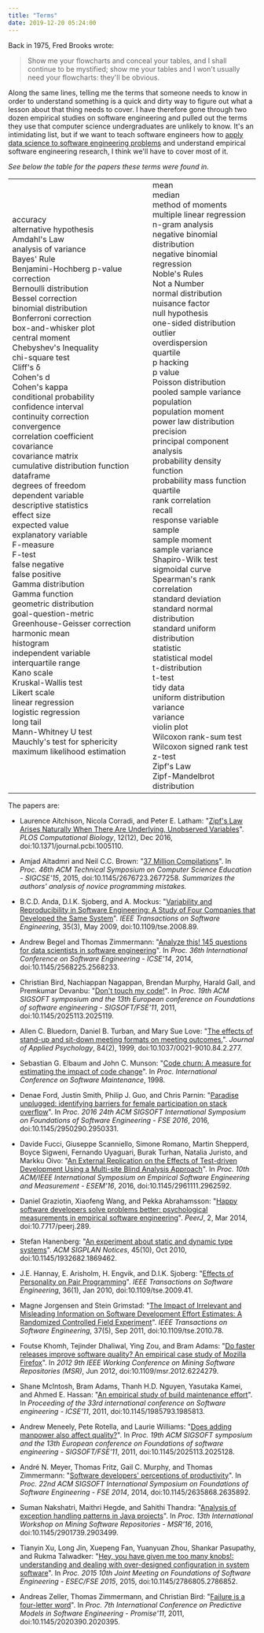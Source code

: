 ```yaml
---
title: "Terms"
date: 2019-12-20 05:24:00
---
```


Back in 1975, Fred Brooks wrote:

> Show me your flowcharts and conceal your tables,
> and I shall continue to be mystified;
> show me your tables and I won't usually need your flowcharts:
> they'll be obvious.

Along the same lines,
telling me the terms that someone needs to know in order to understand something
is a quick and dirty way to figure out what a lesson about that thing needs to cover.
I have therefore gone through two dozen empirical studies on software engineering
and pulled out the terms they use that computer science undergraduates are unlikely to know.
It's an intimidating list,
but if we want to teach software engineers how to
[apply data science to software engineering problems](http://ds4se.tech)
and understand empirical software engineering research,
I think we'll have to cover most of it.

*See below the table for the papers these terms were found in.*

<table>
  <tr>
    <td>
      accuracy<br/>
      alternative hypothesis<br/>
      Amdahl's Law<br/>
      analysis of variance<br/>
      Bayes' Rule<br/>
      Benjamini-Hochberg p-value correction<br/>
      Bernoulli distribution<br/>
      Bessel correction<br/>
      binomial distribution<br/>
      Bonferroni correction<br/>
      box-and-whisker plot<br/>
      central moment<br/>
      Chebyshev's Inequality<br/>
      chi-square test<br/>
      Cliff's δ<br/>
      Cohen's d<br/>
      Cohen's kappa<br/>
      conditional probability<br/>
      confidence interval<br/>
      continuity correction<br/>
      convergence<br/>
      correlation coefficient<br/>
      covariance<br/>
      covariance matrix<br/>
      cumulative distribution function<br/>
      dataframe<br/>
      degrees of freedom<br/>
      dependent variable<br/>
      descriptive statistics<br/>
      effect size<br/>
      expected value<br/>
      explanatory variable<br/>
      F-measure<br/>
      F-test<br/>
      false negative<br/>
      false positive<br/>
      Gamma distribution<br/>
      Gamma function<br/>
      geometric distribution<br/>
      goal-question-metric<br/>
      Greenhouse-Geisser correction<br/>
      harmonic mean<br/>
      histogram<br/>
      independent variable<br/>
      interquartile range<br/>
      Kano scale<br/>
      Kruskal-Wallis test<br/>
      Likert scale<br/>
      linear regression<br/>
      logistic regression<br/>
      long tail<br/>
      Mann-Whitney U test<br/>
      Mauchly's test for sphericity<br/>
      maximum likelihood estimation
    </td>
    <td>
      mean<br/>
      median<br/>
      method of moments<br/>
      multiple linear regression<br/>
      n-gram analysis<br/>
      negative binomial distribution<br/>
      negative binomial regression<br/>
      Noble's Rules<br/>
      Not a Number<br/>
      normal distribution<br/>
      nuisance factor<br/>
      null hypothesis<br/>
      one-sided distribution<br/>
      outlier<br/>
      overdispersion<br/>
      quartile<br/>
      p hacking<br/>
      p value<br/>
      Poisson distribution<br/>
      pooled sample variance<br/>
      population<br/>
      population moment<br/>
      power law distribution<br/>
      precision<br/>
      principal component analysis<br/>
      probability density function<br/>
      probability mass function<br/>
      quartile<br/>
      rank correlation<br/>
      recall<br/>
      response variable<br/>
      sample<br/>
      sample moment<br/>
      sample variance<br/>
      Shapiro-Wilk test<br/>
      sigmoidal curve<br/>
      Spearman's rank correlation<br/>
      standard deviation<br/>
      standard normal distribution<br/>
      standard uniform distribution<br/>
      statistic<br/>
      statistical model<br/>
      t-distribution<br/>
      t-test<br/>
      tidy data<br/>
      uniform distribution<br/>
      variance<br/>
      variance<br/>
      violin plot<br/>
      Wilcoxon rank-sum test<br/>
      Wilcoxon signed rank test<br/>
      z-test<br/>
      Zipf's Law<br/>
      Zipf-Mandelbrot distribution
    </td>
  </tr>
</table>

The papers are:

-   Laurence Aitchison, Nicola Corradi, and Peter E. Latham:
    "[Zipf's Law Arises Naturally When There Are Underlying, Unobserved Variables](https://doi.org/10.1371/journal.pcbi.1005110)".
    *PLOS Computational Biology*, 12(12), Dec 2016, doi:10.1371/journal.pcbi.1005110.

-   Amjad Altadmri and Neil C.C. Brown:
    "[37 Million Compilations](https://doi.org/10.1145/2676723.2677258)".
    In *Proc. 46th ACM Technical Symposium on Computer Science Education - SIGCSE'15*, 2015, doi:10.1145/2676723.2677258.
    *Summarizes the authors' analysis of novice programming mistakes.*

-   B.C.D. Anda, D.I.K. Sjoberg, and A. Mockus:
    "[Variability and Reproducibility in Software Engineering: A Study of Four Companies that Developed the Same System](https://doi.org/10.1109/tse.2008.89)".
    *IEEE Transactions on Software Engineering*, 35(3), May 2009, doi:10.1109/tse.2008.89.

-   Andrew Begel and Thomas Zimmermann:
    "[Analyze this! 145 questions for data scientists in software engineering](https://doi.org/10.1145/2568225.2568233)".
    In *Proc. 36th International Conference on Software Engineering - ICSE'14*, 2014, doi:10.1145/2568225.2568233.

-   Christian Bird, Nachiappan Nagappan, Brendan Murphy, Harald Gall, and Premkumar Devanbu:
    "[Don't touch my code!](https://doi.org/10.1145/2025113.2025119)".
    In *Proc. 19th ACM SIGSOFT symposium and the 13th European conference on Foundations of software engineering - SIGSOFT/FSE'11*, 2011, doi:10.1145/2025113.2025119.

-   Allen C. Bluedorn, Daniel B. Turban, and Mary Sue Love:
    "[The effects of stand-up and sit-down meeting formats on meeting outcomes.](https://doi.org/10.1037/0021-9010.84.2.277)".
    *Journal of Applied Psychology*, 84(2), 1999, doi:10.1037/0021-9010.84.2.277.

-   Sebastian G. Elbaum and John C. Munson:
    "[Code churn: A measure for estimating the impact of code change](http://dl.acm.org/citation.cfm?id=850947.853326)".
    In *Proc. International Conference on Software Maintenance*, 1998.

-   Denae Ford, Justin Smith, Philip J. Guo, and Chris Parnin:
    "[Paradise unplugged: identifying barriers for female participation on stack overflow](https://doi.org/10.1145/2950290.2950331)".
    In *Proc. 2016 24th ACM SIGSOFT International Symposium on Foundations of Software Engineering - FSE 2016*, 2016, doi:10.1145/2950290.2950331.

-   Davide Fucci, Giuseppe Scanniello, Simone Romano, Martin Shepperd, Boyce Sigweni, Fernando Uyaguari, Burak Turhan, Natalia Juristo, and Markku Oivo:
    "[An External Replication on the Effects of Test-driven Development Using a Multi-site Blind Analysis Approach](https://doi.org/10.1145/2961111.2962592)".
    In *Proc. 10th ACM/IEEE International Symposium on Empirical Software Engineering and Measurement - ESEM'16*, 2016, doi:10.1145/2961111.2962592.

-   Daniel Graziotin, Xiaofeng Wang, and Pekka Abrahamsson:
    "[Happy software developers solve problems better: psychological measurements in empirical software engineering](https://doi.org/10.7717/peerj.289)".
    *PeerJ*, 2, Mar 2014, doi:10.7717/peerj.289.

-   Stefan Hanenberg:
    "[An experiment about static and dynamic type systems](https://doi.org/10.1145/1932682.1869462)".
    *ACM SIGPLAN Notices*, 45(10), Oct 2010, doi:10.1145/1932682.1869462.

-   J.E. Hannay, E. Arisholm, H. Engvik, and D.I.K. Sjoberg:
    "[Effects of Personality on Pair Programming](https://doi.org/10.1109/tse.2009.41)".
    *IEEE Transactions on Software Engineering*, 36(1), Jan 2010, doi:10.1109/tse.2009.41.

-   Magne Jorgensen and Stein Grimstad:
    "[The Impact of Irrelevant and Misleading Information on Software Development Effort Estimates: A Randomized Controlled Field Experiment](https://doi.org/10.1109/tse.2010.78)".
    *IEEE Transactions on Software Engineering*, 37(5), Sep 2011, doi:10.1109/tse.2010.78.

-   Foutse Khomh, Tejinder Dhaliwal, Ying Zou, and Bram Adams:
    "[Do faster releases improve software quality? An empirical case study of Mozilla Firefox](https://doi.org/10.1109/msr.2012.6224279)".
    In *2012 9th IEEE Working Conference on Mining Software Repositories (MSR)*, Jun 2012, doi:10.1109/msr.2012.6224279.

-   Shane McIntosh, Bram Adams, Thanh H.D. Nguyen, Yasutaka Kamei, and Ahmed E. Hassan:
    "[An empirical study of build maintenance effort](https://doi.org/10.1145/1985793.1985813)".
    In *Proceeding of the 33rd international conference on Software engineering - ICSE'11*, 2011, doi:10.1145/1985793.1985813.

-   Andrew Meneely, Pete Rotella, and Laurie Williams:
    "[Does adding manpower also affect quality?](https://doi.org/10.1145/2025113.2025128)".
    In *Proc. 19th ACM SIGSOFT symposium and the 13th European conference on Foundations of software engineering - SIGSOFT/FSE'11*, 2011, doi:10.1145/2025113.2025128.

-   André N. Meyer, Thomas Fritz, Gail C. Murphy, and Thomas Zimmermann:
    "[Software developers' perceptions of productivity](https://doi.org/10.1145/2635868.2635892)".
    In *Proc. 22nd ACM SIGSOFT International Symposium on Foundations of Software Engineering - FSE 2014*, 2014, doi:10.1145/2635868.2635892.

-   Suman Nakshatri, Maithri Hegde, and Sahithi Thandra:
    "[Analysis of exception handling patterns in Java projects](https://doi.org/10.1145/2901739.2903499)".
    In *Proc. 13th International Workshop on Mining Software Repositories - MSR'16*, 2016, doi:10.1145/2901739.2903499.

-   Tianyin Xu, Long Jin, Xuepeng Fan, Yuanyuan Zhou, Shankar Pasupathy, and Rukma Talwadker:
    "[Hey, you have given me too many knobs!: understanding and dealing with over-designed configuration in system software](https://doi.org/10.1145/2786805.2786852)".
    In *Proc. 2015 10th Joint Meeting on Foundations of Software Engineering - ESEC/FSE 2015*, 2015, doi:10.1145/2786805.2786852.

-   Andreas Zeller, Thomas Zimmermann, and Christian Bird:
    "[Failure is a four-letter word](https://doi.org/10.1145/2020390.2020395)".
    In *Proc. 7th International Conference on Predictive Models in Software Engineering - Promise'11*, 2011, doi:10.1145/2020390.2020395.
